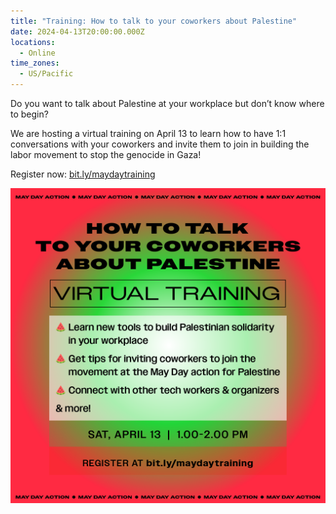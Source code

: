 ```yaml
---
title: "Training: How to talk to your coworkers about Palestine"
date: 2024-04-13T20:00:00.000Z
locations:
  - Online
time_zones:
  - US/Pacific
---
```

Do you want to talk about Palestine at your workplace but don’t know where to begin?

We are hosting a virtual training on April 13 to learn how to have 1:1 conversations with your coworkers and invite them to join in building the labor movement to stop the genocide in Gaza!

Register now: [bit.ly/maydaytraining](http://bit.ly/maydaytraining)

![](/assets/img/mayday-training_2.png)
